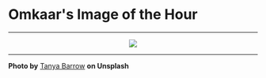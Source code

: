 # Omkaar's Image of the Hour

---

<div align="center">

<a href="https://unsplash.com/photos/a-birdhouse-stands-in-a-field-at-sunset-wriyfkj4I3o">
  <img src="https://images.unsplash.com/photo-1746768934174-dda0f666ac41?crop=entropy&cs=tinysrgb&fit=max&fm=jpg&ixid=M3w3NjA2Nzh8MHwxfHJhbmRvbXx8fHx8fHx8fDE3NTAwMzIwMDB8&ixlib=rb-4.1.0&q=80&w=1080" style="max-width:100%; height:auto;">
</a>



</div>

---

**Photo by** [Tanya Barrow](https://unsplash.com/@tanyabarrow) **on Unsplash**
